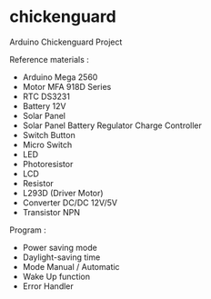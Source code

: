 # chickenguard
Arduino Chickenguard Project

Reference materials :
- Arduino Mega 2560
- Motor MFA 918D Series
- RTC DS3231
- Battery 12V
- Solar Panel
- Solar Panel Battery Regulator Charge Controller
- Switch Button
- Micro Switch
- LED
- Photoresistor
- LCD
- Resistor
- L293D (Driver Motor)
- Converter DC/DC 12V/5V
- Transistor NPN

Program :
  - Power saving mode
  - Daylight-saving time
  - Mode Manual / Automatic
  - Wake Up function
  - Error Handler

